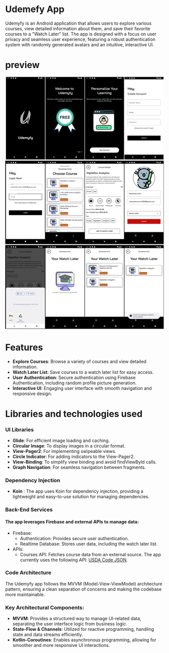 Udemefy App
=====================================
Udemyfy is an Android application that allows users to explore various courses, view detailed information about them, and save their favorite courses to a "Watch Later" list. The app is designed with a focus on user privacy and seamless user experience, featuring a robust authentication system with randomly generated avatars and an intuitive, interactive UI.
# preview
![Preview1](MergedImages(1).png)
![Preview2](MergedImages(2).png)
![Preview3](MergedImages(3).png)

# Features
- **Explore Courses**: Browse a variety of courses and view detailed information.
- **Watch Later List**: Save courses to a watch later list for easy access.
- **User Authentication**: Secure authentication using Firebase Authentication, including random profile picture generation.
- **Interactive UI**: Engaging user interface with smooth navigation and responsive design.

# Libraries and technologies used
### UI Libraries
- **Glide**: For efficient image loading and caching.
- **Circular Image**: To display images in a circular format.
- **View-Pager2**: For implementing swipeable views.
- **Circle Indicator**: For adding indicators to the View-Pager2.
- **View-Binding**: To simplify view binding and avoid findViewById calls.
- **Graph Navigation**: For seamless navigation between fragments.
### Dependency Injection
- **Koin** : The app uses Koin for dependency injection, providing a lightweight and easy-to-use solution for managing dependencies.
### Back-End Services
#### The app leverages Firebase and external APIs to manage data:
- Firebase:
    - Authentication: Provides secure user authentication. 
    - Realtime Database: Stores user data, including the watch later list.
- APIs:
    - Courses API: Fetches course data from an external source. The app currently uses the following API: [USDA Code JSON](https://www.usda.gov/sites/default/files/documents/code.json).

### Code Architecture
The Udemyfy app follows the MVVM (Model-View-ViewModel) architecture pattern, ensuring a clean separation of concerns and making the codebase more maintainable.
### Key Architectural Components:
- **MVVM**: Provides a structured way to manage UI-related data, separating the user interface logic from business logic.
- **State-Flow & Channels**: Utilized for reactive programming, handling state and data streams efficiently.
- **Kotlin-Coroutines**: Enables asynchronous programming, allowing for smoother and more responsive UI interactions.